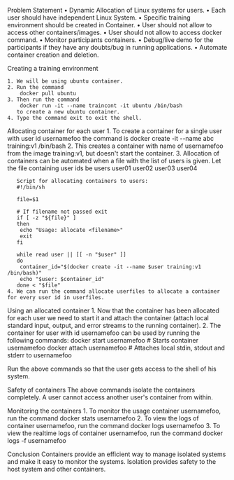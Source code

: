 Problem Statement
    • Dynamic Allocation of Linux systems for users.
    • Each user should have independent Linux System.
    • Specific training environment should be created in Container.
    • User should not allow to access other containers/images.
    • User should not allow to access docker command.
    • Monitor participants containers.
    • Debug/live demo for the participants if they have any doubts/bug in running applications.
    • Automate container creation and deletion.

Creating a training environment

    1. We will be using ubuntu container.
    2. Run the command
       	docker pull ubuntu
    3. Then run the command
       	docker run -it --name traincont -it ubuntu /bin/bash
       to create a new ubuntu container.
    4. Type the command exit to exit the shell.

Allocating container for each user
    1. To create a container for a single user with user id usernamefoo the command is
       	docker create -it --name abc training:v1 /bin/bash
    2. This creates a container with name of usernamefoo from the image training:v1, but doesn't start the container.
    3. Allocation of containers can be automated when a file with the list of users is given. Let the file containing user ids be users
       	user01
       	user02
       	user03
       	user04
              
       Script for allocating containers to users:
       #!/bin/sh
       
       file=$1
       
       # If filename not passed exit
       if [ -z "${file}" ]
       then
       	echo "Usage: allocate <filename>"
       	exit
       fi
       
       while read user || [[ -n "$user" ]]
       do
       	container_id="$(docker create -it --name $user training:v1 /bin/bash)"
       	echo "$user: $container_id"
       done < "$file"
    4. We can run the command allocate userfiles to allocate a container for every user id in userfiles.

Using an allocated container
    1. Now that the container has been allocated for each user we need to start it and attach the container (attach local standard input, output, and error streams to the running container).
    2. The container for user with id usernamefoo can be used by running the following commands:
       	docker start usernamefoo # Starts container usernamefoo
       	docker attach usernamefoo # Attaches local stdin, stdout and stderr to usernamefoo
       
Run the above commands so that the user gets access to the shell of his system.

Safety of containers
The above commands isolate the containers completely. A user cannot access another user's container from within.

Monitoring the containers
    1. To monitor the usage container usernamefoo, run the command
       	docker stats usernamefoo
    2. To view the logs of container usernamefoo, run the command
       	docker logs usernamefoo
    3. To view the realtime logs of container usernamefoo, run the command
       	docker logs -f usernamefoo

Conclusion
Containers provide an efficient way to manage isolated systems and make it easy to monitor the systems. Isolation provides safety to the host system and other containers.

